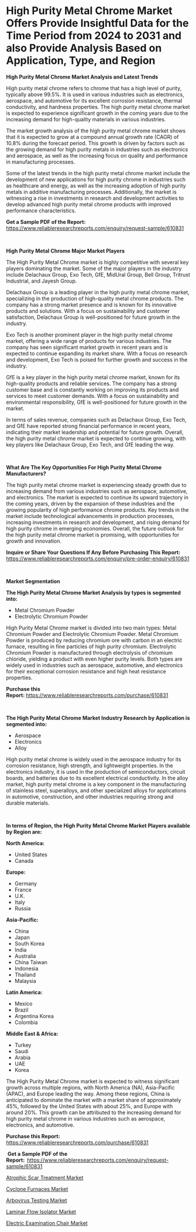 <p><h1>High Purity Metal Chrome Market Offers Provide Insightful Data for the Time Period from 2024 to 2031 and also Provide Analysis Based on Application, Type, and Region</h1></p><p><strong>High Purity Metal Chrome Market Analysis and Latest Trends</strong></p>
<p><p>High purity metal chrome refers to chrome that has a high level of purity, typically above 99.5%. It is used in various industries such as electronics, aerospace, and automotive for its excellent corrosion resistance, thermal conductivity, and hardness properties. The high purity metal chrome market is expected to experience significant growth in the coming years due to the increasing demand for high-quality materials in various industries.</p><p>The market growth analysis of the high purity metal chrome market shows that it is expected to grow at a compound annual growth rate (CAGR) of 10.8% during the forecast period. This growth is driven by factors such as the growing demand for high purity metals in industries such as electronics and aerospace, as well as the increasing focus on quality and performance in manufacturing processes.</p><p>Some of the latest trends in the high purity metal chrome market include the development of new applications for high purity chrome in industries such as healthcare and energy, as well as the increasing adoption of high purity metals in additive manufacturing processes. Additionally, the market is witnessing a rise in investments in research and development activities to develop advanced high purity metal chrome products with improved performance characteristics.</p></p>
<p><strong>Get a Sample PDF of the Report:&nbsp;</strong> <a href="https://www.reliableresearchreports.com/enquiry/request-sample/610831">https://www.reliableresearchreports.com/enquiry/request-sample/610831</a></p>
<p>&nbsp;</p>
<p><strong>High Purity Metal Chrome Major Market Players</strong></p>
<p><p>The High Purity Metal Chrome market is highly competitive with several key players dominating the market. Some of the major players in the industry include Delachaux Group, Exo Tech, GfE, MidUral Group, Bell Group, Tritrust Industrial, and Jayesh Group. </p><p>Delachaux Group is a leading player in the high purity metal chrome market, specializing in the production of high-quality metal chrome products. The company has a strong market presence and is known for its innovative products and solutions. With a focus on sustainability and customer satisfaction, Delachaux Group is well-positioned for future growth in the industry. </p><p>Exo Tech is another prominent player in the high purity metal chrome market, offering a wide range of products for various industries. The company has seen significant market growth in recent years and is expected to continue expanding its market share. With a focus on research and development, Exo Tech is poised for further growth and success in the industry. </p><p>GfE is a key player in the high purity metal chrome market, known for its high-quality products and reliable services. The company has a strong customer base and is constantly working on improving its products and services to meet customer demands. With a focus on sustainability and environmental responsibility, GfE is well-positioned for future growth in the market. </p><p>In terms of sales revenue, companies such as Delachaux Group, Exo Tech, and GfE have reported strong financial performance in recent years, indicating their market leadership and potential for future growth. Overall, the high purity metal chrome market is expected to continue growing, with key players like Delachaux Group, Exo Tech, and GfE leading the way.</p></p>
<p>&nbsp;</p>
<p><strong>What Are The Key Opportunities For High Purity Metal Chrome Manufacturers?</strong></p>
<p><p>The high purity metal chrome market is experiencing steady growth due to increasing demand from various industries such as aerospace, automotive, and electronics. The market is expected to continue its upward trajectory in the coming years, driven by the expansion of these industries and the growing popularity of high performance chrome products. Key trends in the market include technological advancements in production processes, increasing investments in research and development, and rising demand for high purity chrome in emerging economies. Overall, the future outlook for the high purity metal chrome market is promising, with opportunities for growth and innovation.</p></p>
<p><strong>Inquire or Share Your Questions If Any Before Purchasing This Report:</strong> <a href="https://www.reliableresearchreports.com/enquiry/pre-order-enquiry/610831">https://www.reliableresearchreports.com/enquiry/pre-order-enquiry/610831</a></p>
<p>&nbsp;</p>
<p><strong>Market Segmentation</strong></p>
<p><strong>The High Purity Metal Chrome Market Analysis by types is segmented into:</strong></p>
<p><ul><li>Metal Chromium Powder</li><li>Electrolytic Chromium Powder</li></ul></p>
<p><p>High Purity Metal Chrome market is divided into two main types: Metal Chromium Powder and Electrolytic Chromium Powder. Metal Chromium Powder is produced by reducing chromium ore with carbon in an electric furnace, resulting in fine particles of high purity chromium. Electrolytic Chromium Powder is manufactured through electrolysis of chromium chloride, yielding a product with even higher purity levels. Both types are widely used in industries such as aerospace, automotive, and electronics for their exceptional corrosion resistance and high heat resistance properties.</p></p>
<p><strong>Purchase this Report:&nbsp;</strong><a href="https://www.reliableresearchreports.com/purchase/610831">https://www.reliableresearchreports.com/purchase/610831</a></p>
<p>&nbsp;</p>
<p><strong>The High Purity Metal Chrome Market Industry Research by Application is segmented into:</strong></p>
<p><ul><li>Aerospace</li><li>Electronics</li><li>Alloy</li></ul></p>
<p><p>High purity metal chrome is widely used in the aerospace industry for its corrosion resistance, high strength, and lightweight properties. In the electronics industry, it is used in the production of semiconductors, circuit boards, and batteries due to its excellent electrical conductivity. In the alloy market, high purity metal chrome is a key component in the manufacturing of stainless steel, superalloys, and other specialized alloys for applications in automotive, construction, and other industries requiring strong and durable materials.</p></p>
<p>&nbsp;</p>
<p><strong>In terms of Region, the High Purity Metal Chrome Market Players available by Region are:</strong></p>
<p>
    <p> <strong> North America: </strong>
        <ul>
            <li>United States</li>
            <li>Canada</li>
        </ul>
        </p> 
    <p> <strong> Europe: </strong>
        <ul>
            <li>Germany</li>
            <li>France</li>
            <li>U.K.</li>
            <li>Italy</li>
            <li>Russia</li>
        </ul>
        </p> 
    <p> <strong> Asia-Pacific: </strong>
        <ul>
            <li>China</li>
            <li>Japan</li>
            <li>South Korea</li>
            <li>India</li>
            <li>Australia</li>
            <li>China Taiwan</li>
            <li>Indonesia</li>
            <li>Thailand</li>
            <li>Malaysia</li>
        </ul>
        </p> 
    <p> <strong> Latin America: </strong>
        <ul>
            <li>Mexico</li>
            <li>Brazil</li>
            <li>Argentina Korea</li>
            <li>Colombia</li>
        </ul>
        </p> 
    <p> <strong> Middle East & Africa: </strong>
        <ul>
            <li>Turkey</li>
            <li>Saudi</li>
            <li>Arabia</li>
            <li>UAE</li>
            <li>Korea</li>
        </ul>
    </p>
    </p>
<p><p>The High Purity Metal Chrome market is expected to witness significant growth across multiple regions, with North America (NA), Asia-Pacific (APAC), and Europe leading the way. Among these regions, China is anticipated to dominate the market with a market share of approximately 45%, followed by the United States with about 25%, and Europe with around 20%. This growth can be attributed to the increasing demand for high purity metal chrome in various industries such as aerospace, electronics, and automotive.</p></p>
<p><strong>Purchase this Report: </strong><a href="https://www.reliableresearchreports.com/purchase/610831">https://www.reliableresearchreports.com/purchase/610831</a></p>
<p>&nbsp;<strong>Get a Sample PDF of the Report:&nbsp;&nbsp;</strong><a href="https://www.reliableresearchreports.com/enquiry/request-sample/610831">https://www.reliableresearchreports.com/enquiry/request-sample/610831</a></p>
<p><strong></strong></p>
<p><p><a href="https://medium.com/@zolajenkins1966/atrophic-scar-treatment-market-insights-into-market-cagr-market-trends-and-growth-strategies-f55ad8fe9530">Atrophic Scar Treatment Market</a></p><p><a href="https://issuu.com/reportprime-2/docs/cyclone-furnaces-market-size-2030.pptx">Cyclone Furnaces Market</a></p><p><a href="https://medium.com/@zolajenkins1966/arbovirus-testing-market-competitive-analysis-market-trends-and-forecast-to-2031-1340fc0720f0">Arbovirus Testing Market</a></p><p><a href="https://github.com/YashRP12/Market-Research-Report-List-3/blob/main/laminar-flow-isolator-market.md">Laminar Flow Isolator Market</a></p><p><a href="https://github.com/khayangel/Market-Research-Report-List-2/blob/main/electric-examination-chair-market.md">Electric Examination Chair Market</a></p></p>